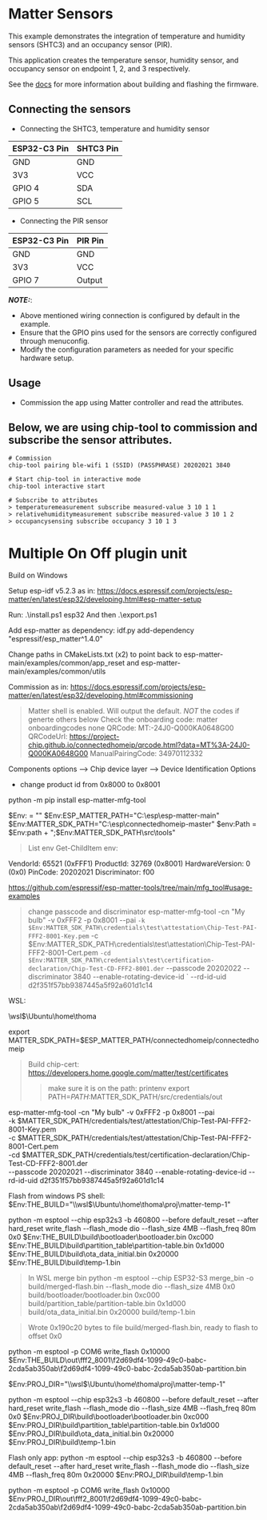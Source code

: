 # Matter Sensors

This example demonstrates the integration of temperature and humidity sensors (SHTC3)
and an occupancy sensor (PIR). 

This application creates the temperature sensor, humidity sensor, and occupancy sensor
on endpoint 1, 2, and 3 respectively.

See the [docs](https://docs.espressif.com/projects/esp-matter/en/latest/esp32/developing.html)
for more information about building and flashing the firmware.

## Connecting the sensors

- Connecting the SHTC3, temperature and humidity sensor

| ESP32-C3 Pin | SHTC3 Pin |
|--------------|-----------|
| GND          | GND       |
| 3V3          | VCC       |
| GPIO 4       | SDA       |
| GPIO 5       | SCL       |

- Connecting the PIR sensor

| ESP32-C3 Pin | PIR Pin |
|--------------|---------|
| GND          | GND     |
| 3V3          | VCC     |
| GPIO 7       | Output  |

**_NOTE:_**:
- Above mentioned wiring connection is configured by default in the example.
- Ensure that the GPIO pins used for the sensors are correctly configured through menuconfig.
- Modify the configuration parameters as needed for your specific hardware setup.

## Usage

- Commission the app using Matter controller and read the attributes.

Below, we are using chip-tool to commission and subscribe the sensor attributes.
- 
```
# Commission
chip-tool pairing ble-wifi 1 (SSID) (PASSPHRASE) 20202021 3840

# Start chip-tool in interactive mode
chip-tool interactive start

# Subscribe to attributes
> temperaturemeasurement subscribe measured-value 3 10 1 1
> relativehumiditymeasurement subscribe measured-value 3 10 1 2
> occupancysensing subscribe occupancy 3 10 1 3
```

# Multiple On Off plugin unit

Build on Windows

Setup esp-idf v5.2.3 as in:
https://docs.espressif.com/projects/esp-matter/en/latest/esp32/developing.html#esp-matter-setup

Run: .\install.ps1 esp32
And then .\export.ps1

Add esp-matter as dependency:
idf.py add-dependency "espressif/esp_matter^1.4.0"

Change paths in CMakeLists.txt (x2) to point back to esp-matter-main/examples/common/app_reset
and esp-matter-main/examples/common/utils

Commission as in:
https://docs.espressif.com/projects/esp-matter/en/latest/esp32/developing.html#commissioning

> Matter shell is enabled. Will output the default. _NOT_ the codes if generte others below
Check the onboarding code: matter onboardingcodes none
QRCode:            MT:-24J0-Q000KA0648G00
QRCodeUrl:         https://project-chip.github.io/connectedhomeip/qrcode.html?data=MT%3A-24J0-Q000KA0648G00
ManualPairingCode: 34970112332


Components options --> Chip device layer --> Device Identification Options
* change product id from 0x8000 to 0x8001


python -m pip install esp-matter-mfg-tool

$Env:<variable-name> = "<new-value>"
$Env:ESP_MATTER_PATH="C:\esp\esp-matter-main"
$Env:MATTER_SDK_PATH="C:\esp\connectedhomeip-master"
$env:Path = $Env:path + ";$Env:MATTER_SDK_PATH\src\tools"

> List env
Get-ChildItem env:

VendorId:        65521 (0xFFF1)
ProductId:       32769 (0x8001)
HardwareVersion: 0 (0x0)
PinCode:         20202021
Discriminator:   f00

https://github.com/espressif/esp-matter-tools/tree/main/mfg_tool#usage-examples
> change passcode and discriminator
esp-matter-mfg-tool -cn "My bulb" -v 0xFFF2 -p 0x8001 --pai `
    -k $Env:MATTER_SDK_PATH\credentials\test\attestation\Chip-Test-PAI-FFF2-8001-Key.pem `
    -c $Env:MATTER_SDK_PATH\credentials\test\attestation\Chip-Test-PAI-FFF2-8001-Cert.pem `
    -cd $Env:MATTER_SDK_PATH\credentials\test\certification-declaration/Chip-Test-CD-FFF2-8001.der `
    --passcode 20202022 --discriminator 3840  --enable-rotating-device-id  `
    --rd-id-uid d2f351f57bb9387445a5f92a601d1c14

WSL:

\\wsl$\Ubuntu\home\thoma

export MATTER_SDK_PATH=$ESP_MATTER_PATH/connectedhomeip/connectedhomeip

> Build chip-cert: https://developers.home.google.com/matter/test/certificates
>> make sure it is on the path: printenv 
export PATH=$PATH:$MATTER_SDK_PATH/src/credentials/out

esp-matter-mfg-tool -cn "My bulb" -v 0xFFF2 -p 0x8001 --pai \
    -k $MATTER_SDK_PATH/credentials/test/attestation/Chip-Test-PAI-FFF2-8001-Key.pem \
    -c $MATTER_SDK_PATH/credentials/test/attestation/Chip-Test-PAI-FFF2-8001-Cert.pem \
    -cd $MATTER_SDK_PATH/credentials/test/certification-declaration/Chip-Test-CD-FFF2-8001.der \
    --passcode 20202021 --discriminator 3840  --enable-rotating-device-id --rd-id-uid d2f351f57bb9387445a5f92a601d1c14

Flash from windows PS shell:
$Env:THE_BUILD="\\wsl$\Ubuntu\home\thoma\proj\matter-temp-1"

python -m esptool --chip esp32s3 -b 460800 --before default_reset --after hard_reset write_flash --flash_mode dio --flash_size 4MB --flash_freq 80m 0x0 $Env:THE_BUILD\build\bootloader\bootloader.bin 0xc000 $Env:THE_BUILD\build\partition_table\partition-table.bin 0x1d000 $Env:THE_BUILD\build\ota_data_initial.bin 0x20000 $Env:THE_BUILD\build\temp-1.bin


> In WSL merge bin
python -m esptool --chip ESP32-S3 merge_bin -o build/merged-flash.bin --flash_mode dio --flash_size 4MB 0x0 build/bootloader/bootloader.bin 0xc000 build/partition_table/partition-table.bin 0x1d000 build/ota_data_initial.bin 0x20000 build/temp-1.bin

> Wrote 0x190c20 bytes to file build/merged-flash.bin, ready to flash to offset 0x0


python -m esptool -p COM6 write_flash 0x10000 $Env:THE_BUILD\out\fff2_8001\f2d69df4-1099-49c0-babc-2cda5ab350ab\f2d69df4-1099-49c0-babc-2cda5ab350ab-partition.bin

$Env:PROJ_DIR="\\wsl$\Ubuntu\home\thoma\proj\matter-temp-1"

python -m esptool --chip esp32s3 -b 460800 --before default_reset --after hard_reset write_flash --flash_mode dio --flash_size 4MB --flash_freq 80m 0x0 $Env:PROJ_DIR\build\bootloader\bootloader.bin 0xc000 $Env:PROJ_DIR\build\partition_table\partition-table.bin 0x1d000 $Env:PROJ_DIR\build\ota_data_initial.bin 0x20000 $Env:PROJ_DIR\build\temp-1.bin

Flash only app:
python -m esptool --chip esp32s3 -b 460800 --before default_reset --after hard_reset write_flash --flash_mode dio --flash_size 4MB --flash_freq 80m 0x20000 $Env:PROJ_DIR\build\temp-1.bin

python -m esptool -p COM6 write_flash 0x10000 $Env:PROJ_DIR\out\fff2_8001\f2d69df4-1099-49c0-babc-2cda5ab350ab\f2d69df4-1099-49c0-babc-2cda5ab350ab-partition.bin
